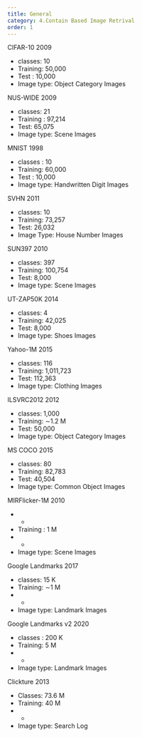 ```yaml
---
title: General
category: 4.Contain Based Image Retrival
order: 1
---
```


CIFAR-10 
2009 
- classes: 10 
- Training: 50,000 
- Test : 10,000 
- Image type: Object Category Images

NUS-WIDE 
2009 
- classes: 21 
- Training : 97,214 
- Test: 65,075 
- Image type: Scene Images

MNIST 
1998 

- classes : 10 
- Training: 60,000 
- Test : 10,000 
- Image type: Handwritten Digit Images

SVHN
2011 

- classes: 10 
- Training: 73,257 
- Test: 26,032 
- Image Type: House Number Images


SUN397 
2010 

- classes: 397 
- Training: 100,754 
- Test: 8,000 
- Image type: Scene Images


UT-ZAP50K
2014 
- classes: 4 
- Training: 42,025 
- Test: 8,000 
- Image type: Shoes Images


Yahoo-1M 
2015 

- classes: 116 
- Training: 1,011,723 
- Test: 112,363 
- Image type: Clothing Images


ILSVRC2012 
2012 
- classes: 1,000 
- Training: ∼1.2 M 
- Test: 50,000 
- Image type: Object Category Images


MS COCO 
2015 

- classes: 80 
- Training: 82,783 
- Test: 40,504 
- Image type: Common Object Images


MIRFlicker-1M 
2010 
- -
- Training : 1 M 
- - 
- Image type: Scene Images


Google Landmarks
2017 
- classes: 15 K 
- Training: ∼1 M 
- - 
- Image type: Landmark Images


Google Landmarks
v2 
2020 
- classes : 200 K 
- Training: 5 M 
- - 
- Image type: Landmark Images


Clickture 
2013 
- Classes: 73.6 M 
- Training: 40 M 
- - 
- Image type: Search Log
